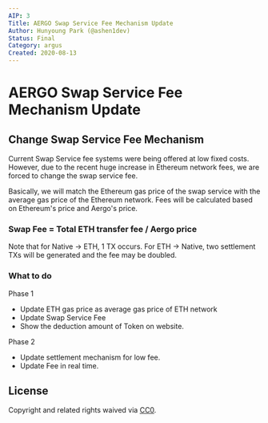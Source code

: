 ```yaml
---
AIP: 3
Title: AERGO Swap Service Fee Mechanism Update
Author: Hunyoung Park (@ashen1dev)
Status: Final
Category: argus
Created: 2020-08-13
---
```


# AERGO Swap Service Fee Mechanism Update

## Change Swap Service Fee Mechanism

Current Swap Service fee systems were being offered at low fixed costs. However, due to the recent huge increase in Ethereum network fees, we are forced to change the swap service fee.

Basically, we will match the Ethereum gas price of the swap service with the average gas price of the Ethereum network.
Fees will be calculated based on Ethereum's price and Aergo's price.

### Swap Fee = Total ETH transfer fee / Aergo price

Note that for Native -> ETH, 1 TX occurs.
For ETH -> Native, two settlement TXs will be generated and the fee may be doubled.

### What to do
Phase 1
- Update ETH gas price as average gas price of ETH network
- Update Swap Service Fee
- Show the deduction amount of Token on website.

Phase 2
- Update settlement mechanism for low fee.
- Update Fee in real time.

## License
Copyright and related rights waived via [CC0](https://creativecommons.org/publicdomain/zero/1.0/).
